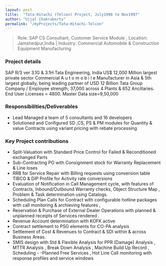 ```yaml
---
layout: post
title:  "Tata-Hitachi (Telcon) Project, July1998 to Nov1997"
author: "Ujjal Chakraborty"
permalink: "/myProjects/Tata-Hitachi-Telcon"
---
```


>Role: SAP CS Consultant, Customer Service Module ,  Location: Jamshedpur,India |
Industry: Commercial Automobile & Construction Equipment Manufacturing

### Project details
SAP R/3 ver 3.1G & 3.1H
Tata Engineering, India US$ 12,000 Million largest private sector Commercial A u t o m o b i l e   Manufacturer in Asia  &  5th  largest globally, being leading partner  of  USD 12  Billion Tata  Group  Company / Employee strength; 37,000 across 4 Plants & 652 Ancillaries. End User Licenses = 4800.  Master Data size=9,50,000

### Responsibilities/Deliverables
- Lead Managed a team of 5 consultants and 16 developers
- Solutioned and Configured SD ,CS, PS & PM modules for Quantity & value Contracts using variant pricing with rebate processing

### Key Project contributions
- Split-Valuation with Standard Price Control for Failed &     Reconditioned exchanged Parts
- Sub-Contracting PO with Consignment stock for Warranty Replacement & Line loses
- RRB for Service Repair with Billing requests using conversion table TIBCO & DIP Profile for Activity rate conversions
- Evaluation of Notification in Call Management cycle, with features of Contracts, Inbound/Outbound Warranty checks, Object Structure Map , Problem & Task determination using Catalogs.
- Scheduling Plan Calls for Contract with configurable hotline packages with call monitoring & archieving features ,
- Reservation & Purchase of External Dealer Operations with planned & unplanned receipts of Services rendered .
- Revenue Account determination with KOFK active
- Contract settlement to PSG elements for CO-PA analysis
- Settlement of Cost & Revenues to Contract & SDI within & across Business Areas.
- SMIS design with Std & Flexible Analysis for PPR (Damage) Analysis , MTTR Analysis ,  Break Down Analysis , Machine Build Up Record , Scheduling - -Planned Free Services ,  Hot Line Call monitoring with response profiles and service windows
